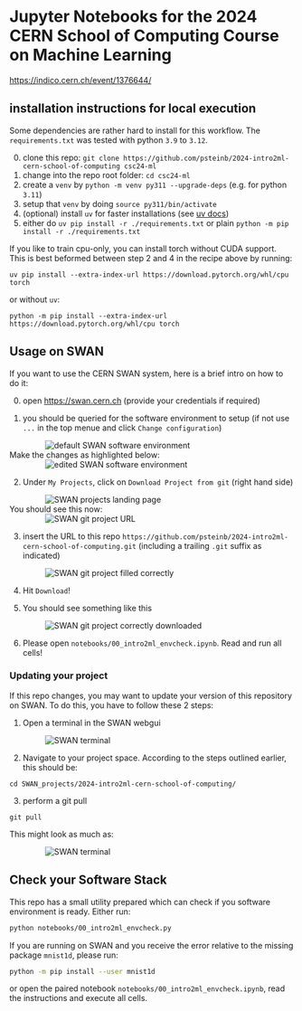 # Jupyter Notebooks for the 2024 CERN School of Computing Course on Machine Learning

https://indico.cern.ch/event/1376644/

## installation instructions for local execution

Some dependencies are rather hard to install for this workflow. The `requirements.txt` was tested with python `3.9` to `3.12`. 

0. clone this repo: `git clone https://github.com/psteinb/2024-intro2ml-cern-school-of-computing csc24-ml`
1. change into the repo root folder: `cd csc24-ml`
2. create a `venv` by `python -m venv py311 --upgrade-deps` (e.g. for python `3.11`)
3. setup that `venv` by doing `source py311/bin/activate`
4. (optional) install `uv` for faster installations (see [uv docs](https://github.com/astral-sh/uv))
5. either do `uv pip install -r ./requirements.txt` or plain `python -m pip install -r ./requirements.txt`

If you like to train cpu-only, you can install torch without CUDA support. This is best beformed between step 2 and 4 in the recipe above by running:
```shell
uv pip install --extra-index-url https://download.pytorch.org/whl/cpu torch
```
or without `uv`:
```shell
python -m pip install --extra-index-url https://download.pytorch.org/whl/cpu torch
```

## Usage on SWAN

If you want to use the CERN SWAN system, here is a brief intro on how to do it:

0. open https://swan.cern.ch (provide your credentials if required)

1. you should be queried for the software environment to setup (if not use `...` in the top menue and click `Change configuration`)  
<div style="display: block;margin-left: auto;margin-right: auto;width: 75%;"><img src="notebooks/img/swan-00-env-defaults.png" alt="default SWAN software environment"></div>  
Make the changes as highlighted below:  
<div style="display: block;margin-left: auto;margin-right: auto;width: 75%;"><img src="notebooks/img/swan-00-env-changes.png" alt="edited SWAN software environment"></div>

2. Under `My Projects`, click on `Download Project from git` (right hand side)  
<div style="display: block;margin-left: auto;margin-right: auto;width: 75%;"><img src="notebooks/img/swan-01-landing.png" alt="SWAN projects landing page"></div>  
You should see this now:  
<div style="display: block;margin-left: auto;margin-right: auto;width: 75%;"><img src="notebooks/img/swan-02-gitproject-empty.png" alt="SWAN git project URL"></div>  

3. insert the URL to this repo `https://github.com/psteinb/2024-intro2ml-cern-school-of-computing.git` (including a trailing `.git` suffix as indicated)  
<div style="display: block;margin-left: auto;margin-right: auto;width: 75%;"><img src="notebooks/img/swan-02-gitproject-filled-suffix.png" alt="SWAN git project filled correctly"></div>  

4. Hit `Download`! 

5. You should see something like this   
<div style="display: block;margin-left: auto;margin-right: auto;width: 75%;"><img src="notebooks/img/swan-03-repo-ready.png" alt="SWAN git project correctly downloaded"></div>  

6. Please open `notebooks/00_intro2ml_envcheck.ipynb`. Read and run all cells!

### Updating your project 

If this repo changes, you may want to update your version of this repository on SWAN. To do this, you have to follow these 2 steps:

1. Open a terminal in the SWAN webgui   
<div style="display: block;margin-left: auto;margin-right: auto;width: 75%;"><img src="notebooks/img/swan-pull-00-terminal.png" alt="SWAN terminal"></div>  

2. Navigate to your project space. According to the steps outlined earlier, this should be:
``` shell
cd SWAN_projects/2024-intro2ml-cern-school-of-computing/
```

3. perform a git pull
``` shell
git pull
```
This might look as much as:
<div style="display: block;margin-left: auto;margin-right: auto;width: 75%;"><img src="notebooks/img/swan-pull-01-cdandpull.png" alt="SWAN terminal"></div>  

## Check your Software Stack

This repo has a small utility prepared which can check if you software environment is ready. Either run:
``` bash
python notebooks/00_intro2ml_envcheck.py
```
If you are running on SWAN and you receive the error relative to the missing package `mnist1d`, please run:
``` bash
python -m pip install --user mnist1d
```
or open the paired notebook `notebooks/00_intro2ml_envcheck.ipynb`, read the instructions and execute all cells.
